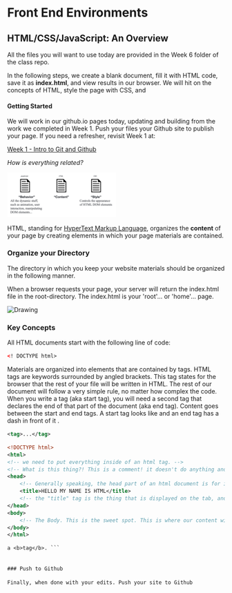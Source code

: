 # Front End Environments
## HTML/CSS/JavaScript: An Overview

All the files you will want to use today are provided in the Week 6
folder of the class repo.

In the following steps, we create a blank document, fill it with HTML
code, save it as **index.html**, and view results in our browser. We
will hit on the concepts of HTML, style the page with CSS, and

#### Getting Started

We will work in our github.io pages today, updating and building from
the work we completed in Week 1. Push your files your Github site to
publish your page. If you need a refresher, revisit Week 1 at:

[Week 1 - Intro to Git and Github](https://github.com/civic-data-design-lab/16_11.S947/blob/master/week1/Part1_IntroGitAndGithub.ipynb)

*How is everything related?*

<img src="images/environment.png" alt="Drawing" style="width: 50%;"/>

HTML, standing for [HyperText Markup Language](https://en.wikipedia.org/wiki/HTML), organizes the **content**
of your page by creating elements in which your page materials are contained.

### Organize your Directory

The directory in which you keep your website materials should be organized in the following manner.

When a browser requests your page, your server will return the index.html file in the root-directory. The index.html is your 'root'... or 'home'... page.

<img src="http://duspviz.mit.edu/wp-content/uploads/2015/01/file-structure.png" alt="Drawing"/>

### Key Concepts

All HTML documents start with the following line of code:

```xml
<! DOCTYPE html>
```

Materials are organized into elements that are contained by tags. HTML tags are keywords surrounded by angled brackets. This tag states for the browser that the rest of your file will be written in HTML. The rest of our document will follow a very simple rule, no matter how complex the code. When you write a tag (aka start tag), you will need a second tag that declares the end of that part of the document (aka end tag). Content goes between the start and end tags. A start tag looks like and an end tag has a dash in front of it .

```xml
<tag>...</tag>
```


```xml
<!DOCTYPE html>
<html>
<!-- we need to put everything inside of an html tag. -->
<!-- What is this thing?! This is a comment! it doesn't do anything and allows me to write secret notes to other people who look at the html document. This is just our little secret note. -->
<head>
	<!-- Generally speaking, the head part of an html document is for information about this document. the body is for the content you want to show. -->
	<title>HELLO MY NAME IS HTML</title>
	<!-- the "title" tag is the thing that is displayed on the tab, and it's what a bookmark to this page will be named by default. -->
</head>
<body>
	<!-- The Body. This is the sweet spot. This is where our content will go! Whatever we want to display. -->
</body>
</html>
```

``` No language indicated, so no syntax highlighting. But let's throw in
a <b>tag</b>. ```


### Push to Github

Finally, when done with your edits. Push your site to Github